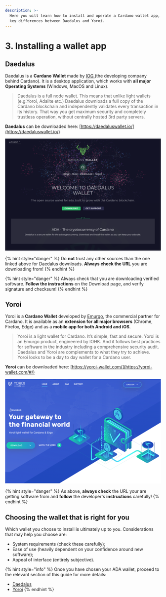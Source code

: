 ```yaml
---
description: >-
  Here you will learn how to install and operate a Cardano wallet app, and the
  key differences between Daedalus and Yoroi.
---
```


# 3. Installing a wallet app

## Daedalus

Daedalus is a **Cardano Wallet** made by [IOG ](https://iohk.io/)\(the developing company behind Cardano\). It is a desktop application, which works with **all major Operating Systems** \(Windows, MacOS and Linux\). 

> Daedalus is a full node wallet. This means that unlike light wallets \(e.g.Yoroi, Adalite etc.\) Daedalus downloads a full copy of the Cardano blockchain and independently validates every transaction in its history. That way you get maximum security and completely trustless operation, without centrally hosted 3rd party servers.

**Daedalus** can be downloaded here: [https://daedaluswallet.io/](https://daedaluswallet.io/)

![The splash page from Daedalus&apos; Website.](../.gitbook/assets/daedalus_splash.png)

{% hint style="danger" %}
Do **not** trust any other sources than the one linked above for Daedalus downloads. **Always check the URL** you are downloading from!
{% endhint %}

{% hint style="danger" %}
Always check that you are downloading verified software. **Follow the instructions** on the Download page, and verify signature and checksum!
{% endhint %}

## Yoroi

Yoroi is a **Cardano Wallet** developed by [Emurgo](https://emurgo.io/), the commercial partner for Cardano. It is available as an **extension for all major browsers** \(Chrome, Firefox, Edge\) and as a **mobile app for both Android and iOS**.

> Yoroi is a light wallet for Cardano. It’s simple, fast and secure. Yoroi is an Emurgo product, engineered by IOHK. And it follows best practices for software in the industry including a comprehensive security audit. Daedalus and Yoroi are complements to what they try to achieve. Yoroi looks to be a day to day wallet for a Cardano user.

**Yoroi** can be downloaded here: [https://yoroi-wallet.com/](https://yoroi-wallet.com/#/)

![The splash page from Yoroi&apos;s Website.](../.gitbook/assets/yoroi_splash.png)

{% hint style="danger" %}
As above, **always check** the URL your are getting software from and **follow** the developer's **instructions** carefully!
{% endhint %}

## Choosing the wallet that is right for you

Which wallet you choose to install is ultimately up to you. Considerations that may help you choose are:

* System requirements \(check these carefully\);
* Ease of use \(heavily dependent on your confidence around new software\);
* Appeal of interface \(entirely subjective\).

{% hint style="info" %}
Once you have chosen your ADA wallet, proceed to the relevant section of this guide for more details:

* [Daedalus](daedalus.md)
* [Yoroi](yoroi.md)
{% endhint %}

